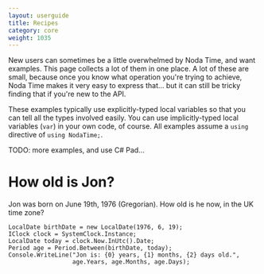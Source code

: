 ```yaml
---
layout: userguide
title: Recipes
category: core
weight: 1035
---
```


New users can sometimes be a little overwhelmed by Noda Time, and want examples. This
page collects a lot of them in one place. A lot of these are small, because once you
know what operation you're trying to achieve, Noda Time makes it very easy to express
that... but it can still be tricky finding that if you're new to the API.

These examples typically use explicitly-typed local variables so that you can tell
all the types involved easily. You can use implicitly-typed local variables (`var`)
in your own code, of course. All examples assume a `using` directive of `using NodaTime;`.

TODO: more examples, and use C# Pad...

How old is Jon?
====

Jon was born on June 19th, 1976 (Gregorian). How old is he now, in the UK time zone?

    LocalDate birthDate = new LocalDate(1976, 6, 19);
    IClock clock = SystemClock.Instance;
    LocalDate today = clock.Now.InUtc().Date;
    Period age = Period.Between(birthDate, today);
    Console.WriteLine("Jon is: {0} years, {1} months, {2} days old.",
                      age.Years, age.Months, age.Days);